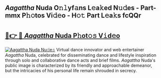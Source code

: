 ## _Aagattha_ Nuda O𝚗𝚕yf𝚊ns L𝚎a𝚔ed N𝚞𝚍es - Part-mmx P𝚑𝚘tos Vi𝚍𝚎o - H𝚘𝚝 Part L𝚎a𝚔s fcQQr

# <h2><a href="http://kf1c96o.oniu.top/?m=_Aagattha_+Nuda">🔗👉 🔴 _Aagattha_ Nuda P𝚑ot𝚘𝚜 V𝚒d𝚎o</a></h2>

[![_Aagattha_ Nuda Nu𝚍e𝚜](https://i.imgur.com/0qMVB7G.gif)](http://kf1c96o.oniu.top/?m=_Aagattha_+Nuda)
Virtual dance innovator and web entertainer _Aagattha_ Nuda, celebrated for disseminating dance and lifestyle inspiration through solo and collaborative dance acts and brief films. _Aagattha_ Nuda's public image is characterized by its friendly and approachable demeanor, but the intricacies of his personal life remain shrouded in secrecy.  
